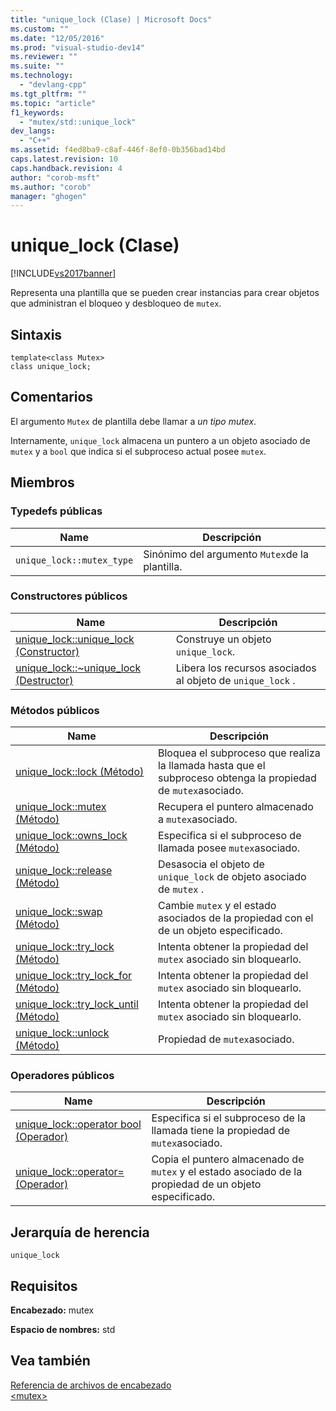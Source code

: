 ```yaml
---
title: "unique_lock (Clase) | Microsoft Docs"
ms.custom: ""
ms.date: "12/05/2016"
ms.prod: "visual-studio-dev14"
ms.reviewer: ""
ms.suite: ""
ms.technology: 
  - "devlang-cpp"
ms.tgt_pltfrm: ""
ms.topic: "article"
f1_keywords: 
  - "mutex/std::unique_lock"
dev_langs: 
  - "C++"
ms.assetid: f4ed8ba9-c8af-446f-8ef0-0b356bad14bd
caps.latest.revision: 10
caps.handback.revision: 4
author: "corob-msft"
ms.author: "corob"
manager: "ghogen"
---
```

# unique_lock (Clase)
[!INCLUDE[vs2017banner](../assembler/inline/includes/vs2017banner.md)]

Representa una plantilla que se pueden crear instancias para crear objetos que administran el bloqueo y desbloqueo de `mutex`.  
  
## Sintaxis  
  
```  
template<class Mutex>  
class unique_lock;  
```  
  
## Comentarios  
 El argumento `Mutex` de plantilla debe llamar a *un tipo mutex*.  
  
 Internamente, `unique_lock` almacena un puntero a un objeto asociado de `mutex` y a `bool` que indica si el subproceso actual posee `mutex`.  
  
## Miembros  
  
### Typedefs públicas  
  
|Name|Descripción|  
|----------|-----------------|  
|`unique_lock::mutex_type`|Sinónimo del argumento `Mutex`de la plantilla.|  
  
### Constructores públicos  
  
|Name|Descripción|  
|----------|-----------------|  
|[unique\_lock::unique\_lock \(Constructor\)](../Topic/unique_lock::unique_lock%20Constructor.md)|Construye un objeto `unique_lock`.|  
|[unique\_lock::~unique\_lock \(Destructor\)](../Topic/unique_lock::~unique_lock%20Destructor.md)|Libera los recursos asociados al objeto de `unique_lock` .|  
  
### Métodos públicos  
  
|Name|Descripción|  
|----------|-----------------|  
|[unique\_lock::lock \(Método\)](../Topic/unique_lock::lock%20Method.md)|Bloquea el subproceso que realiza la llamada hasta que el subproceso obtenga la propiedad de `mutex`asociado.|  
|[unique\_lock::mutex \(Método\)](../Topic/unique_lock::mutex%20Method.md)|Recupera el puntero almacenado a `mutex`asociado.|  
|[unique\_lock::owns\_lock \(Método\)](../Topic/unique_lock::owns_lock%20Method.md)|Especifica si el subproceso de llamada posee `mutex`asociado.|  
|[unique\_lock::release \(Método\)](../Topic/unique_lock::release%20Method.md)|Desasocia el objeto de `unique_lock` de objeto asociado de `mutex` .|  
|[unique\_lock::swap \(Método\)](../Topic/unique_lock::swap%20Method.md)|Cambie `mutex` y el estado asociados de la propiedad con el de un objeto especificado.|  
|[unique\_lock::try\_lock \(Método\)](../Topic/unique_lock::try_lock%20Method.md)|Intenta obtener la propiedad del `mutex` asociado sin bloquearlo.|  
|[unique\_lock::try\_lock\_for \(Método\)](../Topic/unique_lock::try_lock_for%20Method.md)|Intenta obtener la propiedad del `mutex` asociado sin bloquearlo.|  
|[unique\_lock::try\_lock\_until \(Método\)](../Topic/unique_lock::try_lock_until%20Method.md)|Intenta obtener la propiedad del `mutex` asociado sin bloquearlo.|  
|[unique\_lock::unlock \(Método\)](../Topic/unique_lock::unlock%20Method.md)|Propiedad de `mutex`asociado.|  
  
### Operadores públicos  
  
|Name|Descripción|  
|----------|-----------------|  
|[unique\_lock::operator bool \(Operador\)](../Topic/unique_lock::operator%20bool%20Operator.md)|Especifica si el subproceso de la llamada tiene la propiedad de `mutex`asociado.|  
|[unique\_lock::operator\= \(Operador\)](../Topic/unique_lock::operator=%20Operator.md)|Copia el puntero almacenado de `mutex` y el estado asociado de la propiedad de un objeto especificado.|  
  
## Jerarquía de herencia  
 `unique_lock`  
  
## Requisitos  
 **Encabezado:** mutex  
  
 **Espacio de nombres:** std  
  
## Vea también  
 [Referencia de archivos de encabezado](../standard-library/cpp-standard-library-header-files.md)   
 [\<mutex\>](../standard-library/mutex.md)